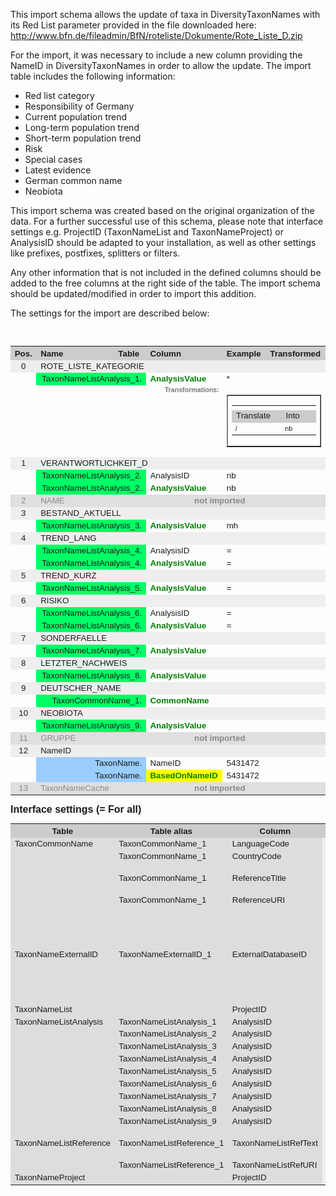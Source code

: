 This import schema allows the update of taxa in DiversityTaxonNames with its Red List parameter provided in the file downloaded here: http://www.bfn.de/fileadmin/BfN/roteliste/Dokumente/Rote_Liste_D.zip

For the import, it was necessary to include a new column providing the NameID in DiversityTaxonNames in order to allow the update.
The import table includes the following information:

-	Red list category
- Responsibility of Germany
- Current population trend
- Long-term population trend
- Short-term population trend
- Risk
- Special cases
- Latest evidence
- German common name
-	Neobiota

This import schema was created based on the original organization of the data. For a further successful use of this schema, please note that interface settings e.g. ProjectID (TaxonNameList and TaxonNameProject) or AnalysisID should be adapted to your installation, as well as other settings like prefixes, postfixes, splitters or filters. 

Any other information that is not included in the defined columns should be added to the free columns at the right side of the table. The import schema should be updated/modified in order to import this addition.

The settings for the import are described below:

<br /><table cellspacing="2" cellpadding="0" border="0" width="1000" style="  font-size: 10pt; font-family: Arial; table-layout:fixed; overflow:scroll;"><colgroup><col width="30" /><col width="170" /><col width="200" /><col width="200" /><col width="200" /><col width="200" /></colgroup><tr><th bgcolor="#CCCCCC">Pos.</th><th bgcolor="#CCCCCC" align="left">Name</th><th bgcolor="#CCCCCC" align="left">Table</th><th bgcolor="#CCCCCC" align="left">Column</th><th width="200" bgcolor="#CCCCCC" align="left">Example</th><th width="200" bgcolor="#CCCCCC" align="left">Transformed</th></tr><tr bgcolor="#EEEEEE"><td align="center">0</td><td colspan="5">ROTE_LISTE_KATEGORIE</td></tr><tr><td align="right" style="color: #008000; font-size: 18pt" /><td valign="top" align="right" colspan="2" bgcolor="#00FF66">TaxonNameListAnalysis_1.
											</td><td valign="top" style=" font-size: 10pt; font-family: Arial; color: green"><b>AnalysisValue</b></td><td valign="top" style="word-wrap: break-word; word-break: break-all;">*</td><td valign="top" style="word-wrap: break-word; word-break: break-all;"></td></tr><tr><td /><td /><td /><td valign="top" align="right" style="    font-size: 8pt; font-family: Arial; color:#777777"><b>Transformations:</b></td><td colspan="2"><table cellspacing="0" cellpadding="0" width="200" border="1" style="  font-size: 10pt; font-family: Arial"><tr><td><table cellspacing="0" cellpadding="0" width="200" border="0" style="  font-size: 10pt; font-family: Arial"><tr height="0"><th width="100" /><th width="100" /></tr><tr><td align="left" bgcolor="#CCCCCC">Translate</td><td align="left" bgcolor="#CCCCCC">Into</td></tr><tr height="20" style="    font-size: 8pt; font-family: Arial"><td style="    font-size: 8pt; font-family: Arial" align="left">/</td><td style="    font-size: 8pt; font-family: Arial" align="left">nb</td></tr></table></td></tr></table></td></tr><tr bgcolor="#EEEEEE"><td align="center">1</td><td colspan="5">VERANTWORTLICHKEIT_D</td></tr><tr><td align="right" style="color: #008000; font-size: 18pt" /><td valign="top" align="right" colspan="2" bgcolor="#00FF66">TaxonNameListAnalysis_2.
											</td><td valign="top">AnalysisID</td><td valign="top" style="word-wrap: break-word; word-break: break-all;">nb</td><td valign="top" style="word-wrap: break-word; word-break: break-all;"></td></tr><tr><td align="right" style="color: #008000; font-size: 18pt" /><td valign="top" align="right" colspan="2" bgcolor="#00FF66">TaxonNameListAnalysis_2.
											</td><td valign="top" style=" font-size: 10pt; font-family: Arial; color: green"><b>AnalysisValue</b></td><td valign="top" style="word-wrap: break-word; word-break: break-all;">nb</td><td valign="top" style="word-wrap: break-word; word-break: break-all;"></td></tr><tr bgcolor="#DFDFDF" style="color:#888888"><td align="center">2</td><td>NAME</td><td colspan="4" align="center"><b>not imported</b></td></tr><tr bgcolor="#EEEEEE"><td align="center">3</td><td colspan="5">BESTAND_AKTUELL</td></tr><tr><td align="right" style="color: #008000; font-size: 18pt" /><td valign="top" align="right" colspan="2" bgcolor="#00FF66">TaxonNameListAnalysis_3.
											</td><td valign="top" style=" font-size: 10pt; font-family: Arial; color: green"><b>AnalysisValue</b></td><td valign="top" style="word-wrap: break-word; word-break: break-all;">mh</td><td valign="top" style="word-wrap: break-word; word-break: break-all;"></td></tr><tr bgcolor="#EEEEEE"><td align="center">4</td><td colspan="5">TREND_LANG</td></tr><tr><td align="right" style="color: #008000; font-size: 18pt" /><td valign="top" align="right" colspan="2" bgcolor="#00FF66">TaxonNameListAnalysis_4.
											</td><td valign="top">AnalysisID</td><td valign="top" style="word-wrap: break-word; word-break: break-all;">=</td><td valign="top" style="word-wrap: break-word; word-break: break-all;"></td></tr><tr><td align="right" style="color: #008000; font-size: 18pt" /><td valign="top" align="right" colspan="2" bgcolor="#00FF66">TaxonNameListAnalysis_4.
											</td><td valign="top" style=" font-size: 10pt; font-family: Arial; color: green"><b>AnalysisValue</b></td><td valign="top" style="word-wrap: break-word; word-break: break-all;">=</td><td valign="top" style="word-wrap: break-word; word-break: break-all;"></td></tr><tr bgcolor="#EEEEEE"><td align="center">5</td><td colspan="5">TREND_KURZ</td></tr><tr><td align="right" style="color: #008000; font-size: 18pt" /><td valign="top" align="right" colspan="2" bgcolor="#00FF66">TaxonNameListAnalysis_5.
											</td><td valign="top" style=" font-size: 10pt; font-family: Arial; color: green"><b>AnalysisValue</b></td><td valign="top" style="word-wrap: break-word; word-break: break-all;">=</td><td valign="top" style="word-wrap: break-word; word-break: break-all;"></td></tr><tr bgcolor="#EEEEEE"><td align="center">6</td><td colspan="5">RISIKO</td></tr><tr><td align="right" style="color: #008000; font-size: 18pt" /><td valign="top" align="right" colspan="2" bgcolor="#00FF66">TaxonNameListAnalysis_6.
											</td><td valign="top">AnalysisID</td><td valign="top" style="word-wrap: break-word; word-break: break-all;">=</td><td valign="top" style="word-wrap: break-word; word-break: break-all;"></td></tr><tr><td align="right" style="color: #008000; font-size: 18pt" /><td valign="top" align="right" colspan="2" bgcolor="#00FF66">TaxonNameListAnalysis_6.
											</td><td valign="top" style=" font-size: 10pt; font-family: Arial; color: green"><b>AnalysisValue</b></td><td valign="top" style="word-wrap: break-word; word-break: break-all;">=</td><td valign="top" style="word-wrap: break-word; word-break: break-all;"></td></tr><tr bgcolor="#EEEEEE"><td align="center">7</td><td colspan="5">SONDERFAELLE</td></tr><tr><td align="right" style="color: #008000; font-size: 18pt" /><td valign="top" align="right" colspan="2" bgcolor="#00FF66">TaxonNameListAnalysis_7.
											</td><td valign="top" style=" font-size: 10pt; font-family: Arial; color: green"><b>AnalysisValue</b></td><td valign="top" style="word-wrap: break-word; word-break: break-all;"></td><td valign="top" style="word-wrap: break-word; word-break: break-all;"></td></tr><tr bgcolor="#EEEEEE"><td align="center">8</td><td colspan="5">LETZTER_NACHWEIS</td></tr><tr><td align="right" style="color: #008000; font-size: 18pt" /><td valign="top" align="right" colspan="2" bgcolor="#00FF66">TaxonNameListAnalysis_8.
											</td><td valign="top" style=" font-size: 10pt; font-family: Arial; color: green"><b>AnalysisValue</b></td><td valign="top" style="word-wrap: break-word; word-break: break-all;"></td><td valign="top" style="word-wrap: break-word; word-break: break-all;"></td></tr><tr bgcolor="#EEEEEE"><td align="center">9</td><td colspan="5">DEUTSCHER_NAME</td></tr><tr><td align="right" style="color: #008000; font-size: 18pt" /><td valign="top" align="right" colspan="2" bgcolor="#00FF66">TaxonCommonName_1.
											</td><td valign="top" style=" font-size: 10pt; font-family: Arial; color: green"><b>CommonName</b></td><td valign="top" style="word-wrap: break-word; word-break: break-all;"></td><td valign="top" style="word-wrap: break-word; word-break: break-all;"></td></tr><tr bgcolor="#EEEEEE"><td align="center">10</td><td colspan="5">NEOBIOTA</td></tr><tr><td align="right" style="color: #008000; font-size: 18pt" /><td valign="top" align="right" colspan="2" bgcolor="#00FF66">TaxonNameListAnalysis_9.
											</td><td valign="top" style=" font-size: 10pt; font-family: Arial; color: green"><b>AnalysisValue</b></td><td valign="top" style="word-wrap: break-word; word-break: break-all;"></td><td valign="top" style="word-wrap: break-word; word-break: break-all;"></td></tr><tr bgcolor="#DFDFDF" style="color:#888888"><td align="center">11</td><td>GRUPPE</td><td colspan="4" align="center"><b>not imported</b></td></tr><tr bgcolor="#EEEEEE"><td align="center">12</td><td colspan="5">NameID</td></tr><tr><td align="right" style="color: #008000; font-size: 18pt" /><td valign="top" align="right" colspan="2" bgcolor="#99CCFF">TaxonName.
											</td><td valign="top">NameID</td><td valign="top" style="word-wrap: break-word; word-break: break-all;">5431472</td><td valign="top" style="word-wrap: break-word; word-break: break-all;"></td></tr><tr><td align="right" style="color: #008000; font-size: 18pt" /><td valign="top" align="right" colspan="2" bgcolor="#99CCFF">TaxonName.
											</td><td valign="top" bgcolor="#FFFF00" style=" font-size: 10pt; font-family: Arial; color: green"><b>BasedOnNameID</b></td><td valign="top" style="word-wrap: break-word; word-break: break-all;">5431472</td><td valign="top" style="word-wrap: break-word; word-break: break-all;"></td></tr><tr bgcolor="#DFDFDF" style="color:#888888"><td align="center">13</td><td>TaxonNameCache</td><td colspan="4" align="center"><b>not imported</b></td></tr></table>

<span style="    font-size: 12pt; font-family: Arial"><b>Interface settings (= For all)</b><br /></span><table cellspacing="2" cellpadding="0" width="800" border="0" style="  font-size: 10pt; font-family: Arial"><tr><th bgcolor="#CCCCCC">Table</th><th bgcolor="#CCCCCC">Table alias</th><th bgcolor="#CCCCCC">Column</th><th bgcolor="#CCCCCC">Value</th><th bgcolor="#CCCCCC">Display</th></tr><tr><td bgcolor="#DDDDDD">TaxonCommonName</td><td bgcolor="#DDDDDD">TaxonCommonName_1</td><td bgcolor="#DDDDDD">LanguageCode</td><td bgcolor="#EEEEEE">de</td><td bgcolor="#DDDDDD">German</td></tr><tr><td bgcolor="#DDDDDD" /><td bgcolor="#DDDDDD">TaxonCommonName_1</td><td bgcolor="#DDDDDD">CountryCode</td><td bgcolor="#EEEEEE">DE</td><td bgcolor="#DDDDDD">Germany</td></tr><tr><td bgcolor="#DDDDDD" /><td bgcolor="#DDDDDD">TaxonCommonName_1</td><td bgcolor="#DDDDDD">ReferenceTitle</td><td bgcolor="#EEEEEE">Wagner 2016. Rote Liste und Gesamtartenliste der Tastermücken (Diptera: Dixidae) Deutschlands. Naturschutz und Biologische Vielfalt 70(4): 79-86.</td><td bgcolor="#DDDDDD"></td></tr><tr><td bgcolor="#DDDDDD" /><td bgcolor="#DDDDDD">TaxonCommonName_1</td><td bgcolor="#DDDDDD">ReferenceURI</td><td bgcolor="#EEEEEE">http://tnt.diversityworkbench.de/References_TNT/941874955</td><td bgcolor="#DDDDDD"></td></tr><tr><td bgcolor="#DDDDDD">TaxonNameExternalID</td><td bgcolor="#DDDDDD">TaxonNameExternalID_1</td><td bgcolor="#DDDDDD">ExternalDatabaseID</td><td bgcolor="#EEEEEE">1047</td><td bgcolor="#DDDDDD">WAGNER, R. (2016c): Rote Liste und Gesamtartenliste der Tastermücken (Diptera: Dixidae) Deutschlands. – In: GRUTTKE, H., BINOT-HAFKE, M., BALZER, S.,  HAUPT, H., HOFBAUER, N., LUDWIG, G., MATZKE-HAJEK, G. &amp; RIES, M. (Red.): Rote Liste gefährdeter Tiere, Pflanzen und Pilze Deutschlands. Band 4: Wirbellose Tiere (Teil 2). – Naturschutz und Biologische Vielfalt 70 (4): 79–86.</td></tr><tr><td bgcolor="#DDDDDD">TaxonNameList</td><td bgcolor="#DDDDDD" /><td bgcolor="#DDDDDD">ProjectID</td><td bgcolor="#EEEEEE">881</td><td bgcolor="#DDDDDD">TaxRef_GBOL_Diptera_DE</td></tr><tr><td bgcolor="#DDDDDD">TaxonNameListAnalysis</td><td bgcolor="#DDDDDD">TaxonNameListAnalysis_1</td><td bgcolor="#DDDDDD">AnalysisID</td><td bgcolor="#EEEEEE">29</td><td bgcolor="#DDDDDD">RoteListe_D_2016_Kategorie</td></tr><tr><td bgcolor="#DDDDDD" /><td bgcolor="#DDDDDD">TaxonNameListAnalysis_2</td><td bgcolor="#DDDDDD">AnalysisID</td><td bgcolor="#EEEEEE">45</td><td bgcolor="#DDDDDD">RoteListe_D_2016_Verantwortlichkeit</td></tr><tr><td bgcolor="#DDDDDD" /><td bgcolor="#DDDDDD">TaxonNameListAnalysis_3</td><td bgcolor="#DDDDDD">AnalysisID</td><td bgcolor="#EEEEEE">41</td><td bgcolor="#DDDDDD">RoteListe_D_2016_AktuelleBestandssituation</td></tr><tr><td bgcolor="#DDDDDD" /><td bgcolor="#DDDDDD">TaxonNameListAnalysis_4</td><td bgcolor="#DDDDDD">AnalysisID</td><td bgcolor="#EEEEEE">42</td><td bgcolor="#DDDDDD">RoteListe_D_2016_LangfristigerBestandstrend</td></tr><tr><td bgcolor="#DDDDDD" /><td bgcolor="#DDDDDD">TaxonNameListAnalysis_5</td><td bgcolor="#DDDDDD">AnalysisID</td><td bgcolor="#EEEEEE">43</td><td bgcolor="#DDDDDD">RoteListe_D_2016_KurzfristigerBestandstrend</td></tr><tr><td bgcolor="#DDDDDD" /><td bgcolor="#DDDDDD">TaxonNameListAnalysis_6</td><td bgcolor="#DDDDDD">AnalysisID</td><td bgcolor="#EEEEEE">44</td><td bgcolor="#DDDDDD">RoteListe_D_2016_Risikofaktoren</td></tr><tr><td bgcolor="#DDDDDD" /><td bgcolor="#DDDDDD">TaxonNameListAnalysis_7</td><td bgcolor="#DDDDDD">AnalysisID</td><td bgcolor="#EEEEEE">46</td><td bgcolor="#DDDDDD">RoteListe_D_2016_Sonderfälle</td></tr><tr><td bgcolor="#DDDDDD" /><td bgcolor="#DDDDDD">TaxonNameListAnalysis_8</td><td bgcolor="#DDDDDD">AnalysisID</td><td bgcolor="#EEEEEE">48</td><td bgcolor="#DDDDDD">RoteListe_D_2016_LetzterNachweis</td></tr><tr><td bgcolor="#DDDDDD" /><td bgcolor="#DDDDDD">TaxonNameListAnalysis_9</td><td bgcolor="#DDDDDD">AnalysisID</td><td bgcolor="#EEEEEE">47</td><td bgcolor="#DDDDDD">RoteListe_D_2016_Neobiota</td></tr><tr><td bgcolor="#DDDDDD">TaxonNameListReference</td><td bgcolor="#DDDDDD">TaxonNameListReference_1</td><td bgcolor="#DDDDDD">TaxonNameListRefText</td><td bgcolor="#EEEEEE">Wagner 2016. Rote Liste und Gesamtartenliste der Tastermücken (Diptera: Dixidae) Deutschlands. Naturschutz und Biologische Vielfalt 70(4): 79-86.</td><td bgcolor="#DDDDDD"></td></tr><tr><td bgcolor="#DDDDDD" /><td bgcolor="#DDDDDD">TaxonNameListReference_1</td><td bgcolor="#DDDDDD">TaxonNameListRefURI</td><td bgcolor="#EEEEEE">http://tnt.diversityworkbench.de/References_TNT/941874955</td><td bgcolor="#DDDDDD"></td></tr><tr><td bgcolor="#DDDDDD">TaxonNameProject</td><td bgcolor="#DDDDDD" /><td bgcolor="#DDDDDD">ProjectID</td><td bgcolor="#EEEEEE">85</td><td bgcolor="#DDDDDD">GBOLnames</td></tr></table><br /></body></html>

